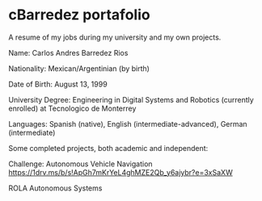 # cBarredez portafolio
A resume of my jobs during my university and my own projects.

Name: Carlos Andres Barredez Rios

Nationality: Mexican/Argentinian (by birth)

Date of Birth: August 13, 1999

University Degree: Engineering in Digital Systems and Robotics (currently enrolled) at Tecnologico de Monterrey

Languages: Spanish (native), English (intermediate-advanced), German (intermediate)

Some completed projects, both academic and independent:

Challenge: Autonomous Vehicle Navigation
https://1drv.ms/b/s!ApGh7mKrYeL4ghMZE2Qb_y6ajybr?e=3xSaXW

ROLA Autonomous Systems

